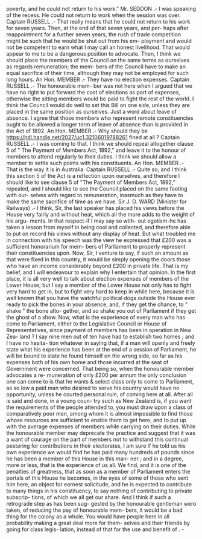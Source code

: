 poverty, and he could not return to his work." Mr. SEDDON .- I was speaking of the recess. He could not return to work when the session was over. Captain RUSSELL .- That really means that he could not return to his work for seven years. Then, at the end of that seven years, and per- haps after reappointment for a further seven years, the rush of trade competition might be such that he would be shut out from his em- ployment and would not be competent to earn what I may call an honest livelihood. That would appear to me to be a dangerous position to advocate. Then, I think we should place the members of the Council on the same terms as ourselves as regards remuneration; the mem- bers of the Council have to make an equal sacrifice of their time, although they may not be employed for such long hours. An Hon. MEMBER .- They have no election expenses. Captain RUSSELL .- The honourable mem- ber was not here when I argued that we have no right to put forward the cost of elections as part of expenses, otherwise the sitting members would be paid to fight the rest of the world. I think the Council would do well to set this Bill on one side, unless they are placed in the same position as ourselves. Just a word about leave of absence. I agree that those members who represent remote constituencies ought to be allowed a longer term of leave of absence than is provided in the Act of 1892. An Hon. MEMBER .- Why should they be https://hdl.handle.net/2027/uc1.32106019788261 fined at all ? Captain RUSSELL .- I was coming to that. I think we should repeal altogether clause 5 of " The Payment of Members Act, 1892," and leave it to the honour of members to attend regularly to their duties. I think we should allow a member to settle such points with his constituents. An Hon. MEMBER .- That is the way it is in Australia. Captain RUSSELL .- Quite so; and I think this section 5 of the Act is a reflection upon ourselves, and therefore I should like to see clause 5 of "The Payment of Members Act, 1892," repealed, and I should like to see the Council placed on the same footing with our- selves with regard to remuneration, inasmuch as they have to make the same sacrifice of time as we have. Sir J. G. WARD (Minister for Railways) .- I think, Sir, the last speaker has placed his views before the House very fairly and without heat, which all the more adds to the weight of his argu- ments. In that respect-if I may say so with- out egotism-he has taken a lesson from myself in being cool and collected, and therefore able to put on record his views without any display of heat. But what troubled me in connection with his speech was the view he expressed that £200 was a sufficient honorarium for mem- bers of Parliament to properly represent their constituencies upon. Now, Sir, I venture to say, if such an amount as that were fixed in this country, it would be simply opening the doors those who have an income considerably beyond £200 in private life. That is my belief, and I will endeavour to explain why I entertain that opinion. In the first place, it is all very well to talk about election expenses of members of the Lower House; but I say a member of the Lower House not only has to fight very hard to get in, but to fight very hard to keep in while here, because it is well known that you have the watchful political dogs outside the House ever ready to pick the bones in your absence, and, if they get the chance, to " shake " the bone alto- gether, and so shake you out of Parliament if they get the ghost of a show. Now, what is the experience of every man who has come to Parliament, either to the Legislative Council or House of Representatives, since payment of members has been in operation in New Zea- land ? I say nine men out of ten have had to establish two homes ; and I have no hesita- tion whatever in saying that, if a man will openly and freely state what his experience has been at the end of a session of Parliament, he will be bound to state he found himself on the wrong side, so far as his expenses both of his own home and those incurred at the seat of Government were concerned. That being so, when the honourable member advocates a re- muneration of only £200 per annum the only conclusion one can come to is that he wants & select class only to come to Parliament, as so low a paid man who desired to serve his country would have no opportunity, unless he courted personal ruin, of coming here at all. After all is said and done, in a young coun- try such as New Zealand is, if you want the requirements of the people attended to, you must draw upon a class of comparatively poor men, among whom it is almost impossible to find those whose resources are sufficient to enable them to get here, and to put up with the average expenses of members while carrying on their duties. While the honourable member may deprecate the practice and suggest that it was a want of courage on the part of members not to withstand this continual pestering for contributions in their electorates, I am sure if he told us his own experience we would find he has paid many hundreds of pounds since he has been a member of this House in this man- ner ; and in a degree, more or less, that is the experience of us all. We find, and it is one of the penalties of greatness, that as soon as a member of Parliament enters the portals of this House he becomes, in the eyes of some of those who sent him here, an object for earnest solicitude, and he is expected to contribute to many things in his constituency, to say nothing of contributing to private subscrip- tions, of which we all get our share. And I think if such a retrograde step as has been sug- gested by the honourable gentleman wero taken, of reducing the pay of honourable mem- bers, it would be a bad thing for the colony as a whole. You would have people here in all probability making a great deal more for them- selves and their friends by going for class legis- lation, instead of that for the use and benefit of . - 